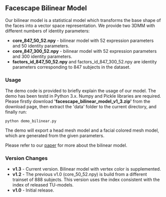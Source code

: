 ## Facescape Bilinear Model

Our bilinear model is a statistical model which transforms the base shape of the faces into a vector space representation. We provide two 3DMM with different numbers of identity parameters:
 
 - **core_847_50_52.npy** - bilinear model with 52 expression parameters and 50 identity parameters.
- **core_847_300_52.npy** - bilinear model with 52 expression parameters and 300 identity parameters.
- **factors_id_847_50_52.npy** and factors_id_847_300_52.npy are identity parameters corresponding to 847 subjects in the dataset.


### Usage
The demo code is provided to briefly explain the usage of our model.  The demo has been testd in Python 3.x.  Numpy and Pickle libraries are required.  Please firstly download **'facescape_bilinear_model_v1_3.zip'** from the download page, then extract the 'data' folder to the current directory, and finally run:

```
python demo_bilinear.py
```
The demo will export a head mesh model and a facial colored mesh model, which are generated from the given parameters.

Please refer to our [paper](https://openaccess.thecvf.com/content_CVPR_2020/papers/Yang_FaceScape_A_Large-Scale_High_Quality_3D_Face_Dataset_and_Detailed_CVPR_2020_paper.pdf) for more about the bilinear model. 

### Version Changes

 - **v1.3** - Current version. Bilinear model with vertex color is supplemented.
 - **v1.2** - The previous v1.0 (core_50_52.npy) is build from a different trainset of 888 subjects.  This version uses the index consistent with the index of released TU-models.
 - **v1.0** - Initial release.
